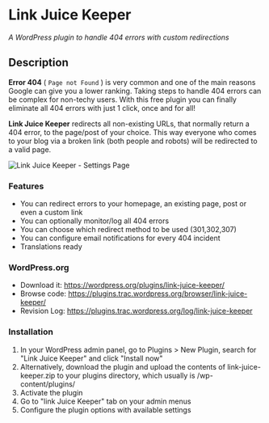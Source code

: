 # Link Juice Keeper
_A WordPress plugin to handle 404 errors with custom redirections_

## Description

**Error 404** ( `Page not Found` ) is very common and one of the main reasons Google can give you a lower ranking. Taking steps to handle 404 errors can be complex for non-techy users. With this free plugin you can finally eliminate all 404 errors with just 1 click, once and for all!

**Link Juice Keeper** redirects all non-existing URLs, that normally return a 404 error, to the page/post of your choice. This way everyone who comes to your blog via a broken link (both people and robots) will be redirected to a valid page.

![Link Juice Keeper - Settings Page](https://ps.w.org/link-juice-keeper/assets/screenshot-1.jpg?rev=2530974)

### Features

* You can redirect errors to your homepage, an existing page, post or even a custom link
* You can optionally monitor/log all 404 errors
* You can choose which redirect method to be used (301,302,307)
* You can configure email notifications for every 404 incident
* Translations ready

### WordPress.org

* Download it: https://wordpress.org/plugins/link-juice-keeper/
* Browse code: https://plugins.trac.wordpress.org/browser/link-juice-keeper/
* Revision Log: https://plugins.trac.wordpress.org/log/link-juice-keeper

### Installation

1. In your WordPress admin panel, go to Plugins > New Plugin, search for "Link Juice Keeper" and click "Install now"
2. Alternatively, download the plugin and upload the contents of link-juice-keeper.zip to your plugins directory, which usually is /wp-content/plugins/
3. Activate the plugin
4. Go to "link Juice Keeper" tab on your admin menus
5. Configure the plugin options with available settings
